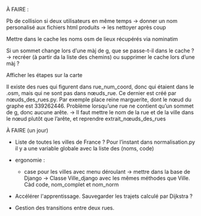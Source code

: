 
À FAIRE :

Pb de collision si deux utilisateurs en même temps
    -> donner un nom personalisé aux fichiers html produits
    -> les nettoyer après coup

Mettre dans le cache les noms osm de lieux récupérés via nominatim

Si un sommet change lors d’une màj de g, que se passe-t-il dans le cache ? -> recréer (à partir da la liste des chemins) ou supprimer le cache lors d’une màj ?

Afficher les étapes sur la carte


Il existe des rues qui figurent dans rue_num_coord, donc qui étaient dans le .osm, mais qui ne sont pas dans nœuds_rue. Ce dernier est créé par nœuds_des_rues.py. Par exemple place reine marguerite, dont le nœud du graphe est 339262446.
Problème lorsqu’une rue ne contient qu’un sommet de g, donc aucune arête.
-> Il faut mettre le nom de la rue et de la ville dans le nœud plutôt que l’arête, et reprendre extrait_nœuds_des_rues

À FAIRE (un jour)

 - Liste de toutes les villes de France ? Pour l’instant dans normalisation.py il y a une variable globale avec la liste des (noms, code)

 - ergonomie :
     - case pour les villes avec menu déroulant
        -> mettre dans la base de Django
	-> Classe Ville_django avec les mêmes méthodes que Ville. Càd code, nom_complet et nom_norm


- Accélérer l'apprentissage. Sauvegarder les trajets calculé par Dijkstra ?

- Gestion des transitions entre deux rues.


